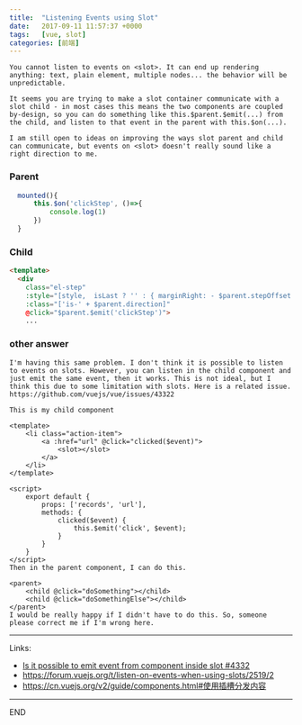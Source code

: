 ```yaml
---
title:  "Listening Events using Slot"
date:   2017-09-11 11:57:37 +0000
tags:   [vue, slot]
categories: [前端]
---
```


```
You cannot listen to events on <slot>. It can end up rendering anything: text, plain element, multiple nodes... the behavior will be unpredictable.

It seems you are trying to make a slot container communicate with a slot child - in most cases this means the two components are coupled by-design, so you can do something like this.$parent.$emit(...) from the child, and listen to that event in the parent with this.$on(...).

I am still open to ideas on improving the ways slot parent and child can communicate, but events on <slot> doesn't really sound like a right direction to me.
```

### Parent
```js
  mounted(){
      this.$on('clickStep', ()=>{
          console.log(1)
      })
  }
```
### Child
```html
<template>
  <div
    class="el-step"
    :style="[style,  isLast ? '' : { marginRight: - $parent.stepOffset + 'px' }]"
    :class="['is-' + $parent.direction]"
    @click="$parent.$emit('clickStep')">
    ...

```
### other answer
```
I'm having this same problem. I don't think it is possible to listen to events on slots. However, you can listen in the child component and just emit the same event, then it works. This is not ideal, but I think this due to some limitation with slots. Here is a related issue. https://github.com/vuejs/vue/issues/43322

This is my child component

<template>
    <li class="action-item">
        <a :href="url" @click="clicked($event)">
            <slot></slot>
        </a>
    </li>
</template>

<script>
    export default {
        props: ['records', 'url'],
        methods: {
            clicked($event) {
                this.$emit('click', $event);
            }
        }
    }
</script>
Then in the parent component, I can do this.

<parent>
    <child @click="doSomething"></child>
    <child @click="doSomethingElse"></child>
</parent>
I would be really happy if I didn't have to do this. So, someone please correct me if I'm wrong here.
```

---
Links:
- [Is it possible to emit event from component inside slot #4332](https://github.com/vuejs/vue/issues/4332)
- https://forum.vuejs.org/t/listen-on-events-when-using-slots/2519/2
- https://cn.vuejs.org/v2/guide/components.html#使用插槽分发内容
---
END
